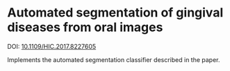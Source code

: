 # Automated segmentation of gingival diseases from oral images

DOI: [10.1109/HIC.2017.8227605](https://doi.org/10.1109/HIC.2017.8227605)

Implements the automated segmentation classifier described in the paper.